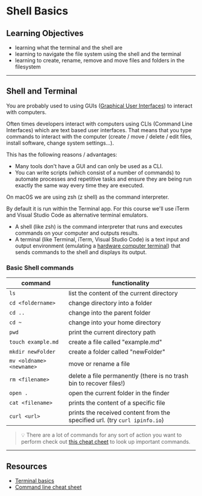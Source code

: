 # Shell Basics

## Learning Objectives

- learning what the terminal and the shell are
- learning to navigate the file system using the shell and the terminal
- learning to create, rename, remove and move files and folders in the filesystem

---

## Shell and Terminal

You are probably used to using GUIs
([Graphical User Interfaces](https://en.wikipedia.org/wiki/Graphical_user_interface)) to interact
with computers.

Often times developers interact with computers using CLIs (Command Line Interfaces) which are text
based user interfaces. That means that you type commands to interact with the computer (create /
move / delete / edit files, install software, change system settings...).

This has the following reasons / advantages:

- Many tools don't have a GUI and can only be used as a CLI.
- You can write scripts (which consist of a number of commands) to automate processes and repetitive
  tasks and ensure they are being run exactly the same way every time they are executed.

On macOS we are using zsh (z shell) as the command interpreter.

By default it is run within the Terminal app. For this course we'll use iTerm and Visual Studio Code
as alternative terminal emulators.

- A shell (like zsh) is the command interpreter that runs and executes commands on your computer and
  outputs results.
- A terminal (like Terminal, iTerm, Visual Studio Code) is a text input and output environment
  (emulating a [hardware computer terminal](https://en.wikipedia.org/wiki/Computer_terminal)) that
  sends commands to the shell and displays its output.

### Basic Shell commands

| command                  | functionality                                                              |
| ------------------------ | -------------------------------------------------------------------------- |
| `ls`                     | list the content of the current directory                                  |
| `cd <foldername>`        | change directory into a folder                                             |
| `cd ..`                  | change into the parent folder                                              |
| `cd ~`                   | change into your home directory                                            |
| `pwd`                    | print the current directory path                                           |
| `touch example.md`       | create a file called "example.md"                                          |
| `mkdir newFolder`        | create a folder called "newFolder"                                         |
| `mv <oldname> <newname>` | move or rename a file                                                      |
| `rm <filename>`          | delete a file permanently (there is no trash bin to recover files!)        |
| `open .`                 | open the current folder in the finder                                      |
| `cat <filename>`         | prints the content of a specific file                                      |
| `curl <url>`             | prints the received content from the specified url. (try `curl ipinfo.io`) |

> 💡 There are a lot of commands for any sort of action you want to perform check out
> [this cheat cheet](https://github.com/RehanSaeed/Bash-Cheat-Sheet) to look up important commands.

---

## Resources

- [Terminal basics](https://mrkaluzny.com/blog/terminal-101-getting-started-with-terminal/)
- [Command line cheat sheet](https://github.com/0nn0/terminal-mac-cheatsheet#english-version)
